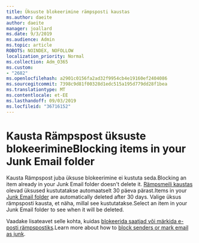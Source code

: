 ```yaml
---
title: Üksuste blokeerimine rämpsposti kaustas
ms.author: daeite
author: daeite
manager: joallard
ms.date: 9/3/2019
ms.audience: Admin
ms.topic: article
ROBOTS: NOINDEX, NOFOLLOW
localization_priority: Normal
ms.collection: Adm_O365
ms.custom:
- "2682"
ms.openlocfilehash: a2901c0156fa2ad32f9954cb4e19160ef2404086
ms.sourcegitcommit: 7398c9d81f00328d1edc515a195d779dd28f1bea
ms.translationtype: MT
ms.contentlocale: et-EE
ms.lasthandoff: 09/03/2019
ms.locfileid: "36716152"
---
```

# <a name="blocking-items-in-your-junk-email-folder"></a><span data-ttu-id="7366d-102">Kausta Rämpspost üksuste blokeerimine</span><span class="sxs-lookup"><span data-stu-id="7366d-102">Blocking items in your Junk Email folder</span></span>

<span data-ttu-id="7366d-103">Kausta Rämpspost juba üksuse blokeerimine ei kustuta seda.</span><span class="sxs-lookup"><span data-stu-id="7366d-103">Blocking an item already in your Junk Email folder doesn't delete it.</span></span> <span data-ttu-id="7366d-104">[Rämpsmeili kaustas](https://outlook.live.com/mail/junkemail) olevad üksused kustutatakse automaatselt 30 päeva pärast.</span><span class="sxs-lookup"><span data-stu-id="7366d-104">Items in your [Junk Email folder](https://outlook.live.com/mail/junkemail) are automatically deleted after 30 days.</span></span> <span data-ttu-id="7366d-105">Valige üksus rämpsposti kausta, et näha, millal see kustutatakse.</span><span class="sxs-lookup"><span data-stu-id="7366d-105">Select an item in your Junk Email folder to see when it will be deleted.</span></span>

<span data-ttu-id="7366d-106">Vaadake lisateavet selle kohta, kuidas [blokeerida saatjad või märkida e-posti rämpspostiks](https://support.office.com/article/a3ece97b-82f8-4a5e-9ac3-e92fa6427ae4).</span><span class="sxs-lookup"><span data-stu-id="7366d-106">Learn more about how to [block senders or mark email as junk](https://support.office.com/article/a3ece97b-82f8-4a5e-9ac3-e92fa6427ae4).</span></span>